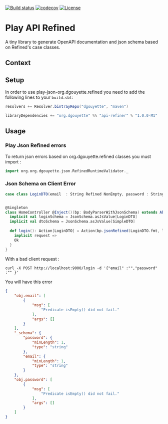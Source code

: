 [![Build status](https://api.travis-ci.org/dgouyette/play-api-refined.svg?branch=develop)](https://travis-ci.com/dgouyette/play-api-refined.svg?branch=develop)
[![codecov](https://codecov.io/gh/dgouyette/play-api-refined/branch/develop/graph/badge.svg)](https://codecov.io/gh/dgouyette/play-api-refined)
[![License](https://img.shields.io/:license-MIT-blue.svg)](https://opensource.org/licenses/MIT)


# Play API Refined

A tiny library to generate OpenAPI  documentation and json schema based on Refined's case classes.


## Context




## Setup

In order to use play-json-org.dgouyette.refined you need to add the following lines to your `build.sbt`:

```scala
resolvers += Resolver.bintrayRepo("dgouyette", "maven")

libraryDependencies += "org.dgouyette" %% "api-refiner" % "1.0.0-M1"
```

## Usage

### Play Json Refined  errors 

To return json errors based on org.dgouyette.refined classes you must import :

````scala
import org.org.dgouyette.json.RefinedRuntimeValidator._
````

### Json Schema on Client Error 

```scala
case class LoginDTO(email  : String Refined NonEmpty, password : String Refined NonEmpty)


@Singleton
class HomeController @Inject()(bp: BodyParserWithJsonSchema) extends AbstractController(cc) {
  implicit val loginSchema = JsonSchema.asJsValue[LoginDTO]
  implicit val dtoSchema = JsonSchema.asJsValue[SimpleDTO]
  
  def login(): Action[LoginDTO] = Action(bp.jsonRefined(LoginDTO.fmt, loginSchema)) {
    implicit request =>
    Ok
  }
}
``` 

With a bad client request : 

`curl -X POST http://localhost:9000/login -d '{"email" :"","password" :"" }'`

You will have this error 

```json
{
    "obj.email": [
        {
            "msg": [
                "Predicate isEmpty() did not fail."
            ],
            "args": []
        }
    ],
    "_schema": {
        "password": {
            "minLength": 1,
            "type": "string"
        },
        "email": {
            "minLength": 1,
            "type": "string"
        }
    },
    "obj.password": [
        {
            "msg": [
                "Predicate isEmpty() did not fail."
            ],
            "args": []
        }
    ]
}
```



